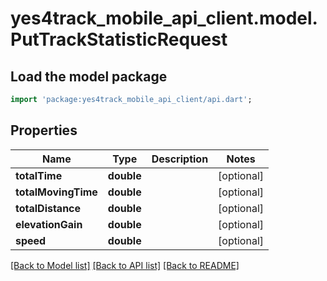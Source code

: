 # yes4track_mobile_api_client.model.PutTrackStatisticRequest

## Load the model package
```dart
import 'package:yes4track_mobile_api_client/api.dart';
```

## Properties
Name | Type | Description | Notes
------------ | ------------- | ------------- | -------------
**totalTime** | **double** |  | [optional] 
**totalMovingTime** | **double** |  | [optional] 
**totalDistance** | **double** |  | [optional] 
**elevationGain** | **double** |  | [optional] 
**speed** | **double** |  | [optional] 

[[Back to Model list]](../README.md#documentation-for-models) [[Back to API list]](../README.md#documentation-for-api-endpoints) [[Back to README]](../README.md)


